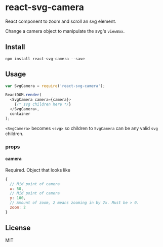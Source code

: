# react-svg-camera

React component to zoom and scroll an svg element.

Change a camera object to manipulate the svg's `viewBox`.

## Install

`npm install react-svg-camera --save`

## Usage

```js
var SvgCamera = require('react-svg-camera');

ReactDOM.render(
  <SvgCamera camera={camera}>
    {/* svg children here */}
  </SvgCamera>,
  container
);
```

`<SvgCamera>` becomes `<svg>` so children to `SvgCamera` can be any valid `svg`
children.

### props

#### camera

Required. Object that looks like

```js
{
  // Mid point of camera
  x: 50,
  // Mid point of camera
  y: 100,
  // Amount of zoom, 2 means zooming in by 2x. Must be > 0.
  zoom: 2
}
```

## License

MIT
